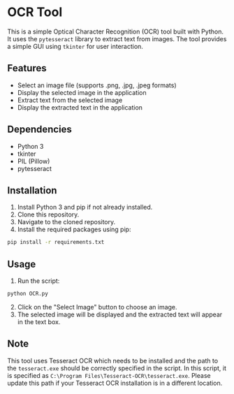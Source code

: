 # OCR Tool

This is a simple Optical Character Recognition (OCR) tool built with Python. It uses the `pytesseract` library to extract text from images. The tool provides a simple GUI using `tkinter` for user interaction.

## Features

- Select an image file (supports .png, .jpg, .jpeg formats)
- Display the selected image in the application
- Extract text from the selected image
- Display the extracted text in the application

## Dependencies

- Python 3
- tkinter
- PIL (Pillow)
- pytesseract

## Installation

1. Install Python 3 and pip if not already installed.
2. Clone this repository.
3. Navigate to the cloned repository.
4. Install the required packages using pip:

```bash
pip install -r requirements.txt
```

## Usage

1. Run the script:

```bash
python OCR.py
```

2. Click on the "Select Image" button to choose an image.
3. The selected image will be displayed and the extracted text will appear in the text box.

## Note

This tool uses Tesseract OCR which needs to be installed and the path to the `tesseract.exe` should be correctly specified in the script. In this script, it is specified as `C:\Program Files\Tesseract-OCR\tesseract.exe`. Please update this path if your Tesseract OCR installation is in a different location.